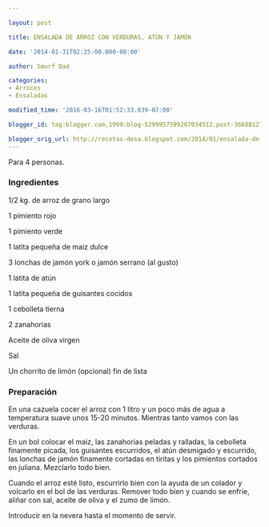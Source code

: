 ```yaml
---

layout: post

title: ENSALADA DE ARROZ CON VERDURAS, ATÚN Y JAMÓN

date: '2014-01-31T02:25:00.000-08:00'

author: Smurf Dad

categories:
- Arroces
- Ensaladas

modified_time: '2016-03-16T01:52:33.839-07:00'

blogger_id: tag:blogger.com,1999:blog-5299957599287034512.post-3668812764240106597

blogger_orig_url: http://recetas-desa.blogspot.com/2014/01/ensalada-de-arroz-con-verduras-atun-y.html
---
```


Para 4 personas.

<h3>Ingredientes</h3>

1/2 kg. de arroz de grano largo

1 pimiento rojo

1 pimiento verde

1 latita pequeña de maiz dulce

3 lonchas de jamón york o jamón serrano (al gusto)

1 latita de atún

1 latita pequeña de guisantes cocidos

1 cebolleta tierna

2 zanahorias

Aceite de oliva virgen

Sal

Un chorrito de limón (opcional) fin de lista

<h3>Preparación</h3>

En una cazuela cocer el arroz con 1 litro y un poco más de agua a temperatura suave unos 15-20 minutos. Mientras tanto vamos con las verduras.

En un bol colocar el maiz, las zanahorias peladas y ralladas, la cebolleta finamente picada, los guisantes escurridos, el atún desmigado y escurrido, las lonchas de jamón finamente cortadas en tiritas y los pimientos cortados en juliana. Mezclarlo todo bien.

Cuando el arroz esté listo, escurrirlo bien con la ayuda de un colador y volcarlo en el bol de las verduras. Remover todo bien y cuando se enfríe, aliñar con sal, aceite de oliva y el zumo de limón.

Introducir en la nevera hasta el momento de servir.

